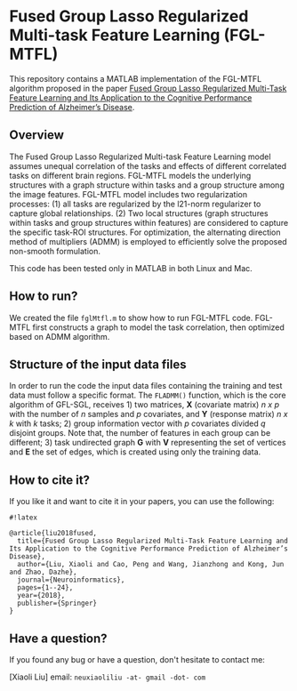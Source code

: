 # Fused Group Lasso Regularized Multi-task Feature Learning (FGL-MTFL) #

This repository contains a MATLAB implementation of the FGL-MTFL algorithm proposed in the paper [Fused Group Lasso Regularized Multi-Task Feature Learning and Its Application to the Cognitive Performance Prediction of Alzheimer’s Disease](https://link.springer.com/article/10.1007/s12021-018-9398-5).

## Overview ##

The Fused Group Lasso Regularized Multi-task Feature Learning model assumes unequal correlation of the tasks and effects of different correlated tasks on different brain regions. FGL-MTFL models the underlying structures with a graph structure within tasks and a group structure among the image features. FGL-MTFL model includes two regularization processes: (1) all tasks are
regularized by the l21-norm regularizer to capture global relationships. (2) Two local structures (graph structures within tasks and group structures within features) are considered to capture the specific task-ROI structures. For optimization, the alternating direction method of multipliers (ADMM) is employed to efficiently solve the proposed non-smooth formulation.

This code has been tested only in MATLAB in both Linux and Mac.

## How to run? ##

We created the file `fglMtfl.m` to show how to run FGL-MTFL code. FGL-MTFL first constructs a graph to model the task correlation, then optimized based on ADMM algorithm.

## Structure of the input data files ##

In order to run the code the input data files containing the training and test data must follow a specific format. 
The `FLADMM()` function, which is the core algorithm of GFL-SGL, receives 1) two matrices, **X** (covariate matrix) *n x p* with the number of *n* samples and *p* covariates, and **Y** (response matrix) *n x k* with *k* tasks; 2) group information vector with *p* covariates divided *q* disjoint groups. Note that, the number of features in each group can be different; 3) task undirected graph **G** with **V** representing the set of vertices and **E** the set of edges, which is created using only the training data.

## How to cite it? ##

If you like it and want to cite it in your papers, you can use the following:

```
#!latex

@article{liu2018fused,
  title={Fused Group Lasso Regularized Multi-Task Feature Learning and Its Application to the Cognitive Performance Prediction of Alzheimer’s Disease},
  author={Liu, Xiaoli and Cao, Peng and Wang, Jianzhong and Kong, Jun and Zhao, Dazhe},
  journal={Neuroinformatics},
  pages={1--24},
  year={2018},
  publisher={Springer}
}
```

## Have a question? ##

If you found any bug or have a question, don't hesitate to contact me:

[Xiaoli Liu]
email: `neuxiaoliliu -at- gmail -dot- com`
